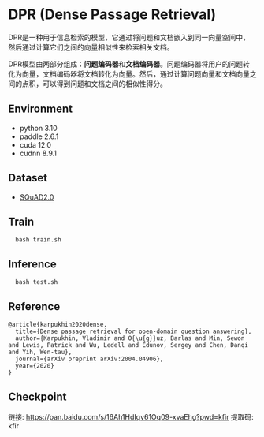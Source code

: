 # DPR (Dense Passage Retrieval)

DPR是一种用于信息检索的模型，它通过将问题和文档嵌入到同一向量空间中，然后通过计算它们之间的向量相似性来检索相关文档。

DPR模型由两部分组成：**问题编码器**和**文档编码器**。问题编码器将用户的问题转化为向量，文档编码器将文档转化为向量。然后，通过计算问题向量和文档向量之间的点积，可以得到问题和文档之间的相似性得分。

## Environment
- python 3.10
- paddle 2.6.1
- cuda 12.0
- cudnn 8.9.1

## Dataset 
- [SQuAD2.0](https://rajpurkar.github.io/SQuAD-explorer/)

## Train

```
  bash train.sh
```

## Inference
```
  bash test.sh
```

## Reference 
```
@article{karpukhin2020dense,
  title={Dense passage retrieval for open-domain question answering},
  author={Karpukhin, Vladimir and O{\u{g}}uz, Barlas and Min, Sewon and Lewis, Patrick and Wu, Ledell and Edunov, Sergey and Chen, Danqi and Yih, Wen-tau},
  journal={arXiv preprint arXiv:2004.04906},
  year={2020}
}
```

## Checkpoint

链接: https://pan.baidu.com/s/16Ah1HdIqv61Oq09-xvaEhg?pwd=kfir 提取码: kfir